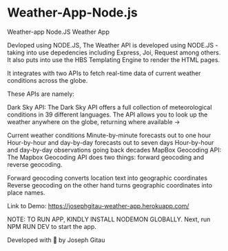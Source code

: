 # Weather-App-Node.js

Weather-app
Node.JS Weather App

Devloped using NODE.JS, The Weather API is developed using NODE.JS - taking into use depedencies including Express, Joi, Request among others. It also puts into use the HBS Templating Engine to render the HTML pages.

It integrates with two APIs to fetch real-time data of current weather conditions across the globe.

These APIs are namely:

Dark Sky API: The Dark Sky API offers a full collection of meteorological conditions in 39 different languages. The API allows you to look up the weather anywhere on the globe, returning where available ->

Current weather conditions
Minute-by-minute forecasts out to one hour
Hour-by-hour and day-by-day forecasts out to seven days
Hour-by-hour and day-by-day observations going back decades
MapBox Geocoding API: The Mapbox Geocoding API does two things: forward geocoding and reverse geocoding.

Forward geocoding converts location text into geographic coordinates
Reverse geocoding on the other hand turns geographic coordinates into place names.

Link to Demo: https://josephgitau-weather-app.herokuapp.com/

NOTE:
TO RUN APP, KINDLY INSTALL NODEMON GLOBALLY. Next, run NPM RUN DEV to start the app.


Developed with 💜 by Joseph Gitau
